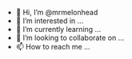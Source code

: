 - 👋 Hi, I’m @mrmelonhead
- 👀 I’m interested in ...
- 🌱 I’m currently learning ...
- 💞️ I’m looking to collaborate on ...
- 📫 How to reach me ...

<!---
mrmelonhead/mrmelonhead is a ✨ special ✨ repository because its `README.md` (this file) appears on your GitHub profile.
You can click the Preview link to take a look at your changes.
--->
